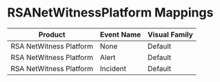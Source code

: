 # RSANetWitnessPlatform Mappings
|Product|Event Name|Visual Family|
|-------|----------|-------------|
|RSA NetWitness Platform|None|Default|
|RSA NetWitness Platform|Alert|Default|
|RSA NetWitness Platform|Incident|Default|
